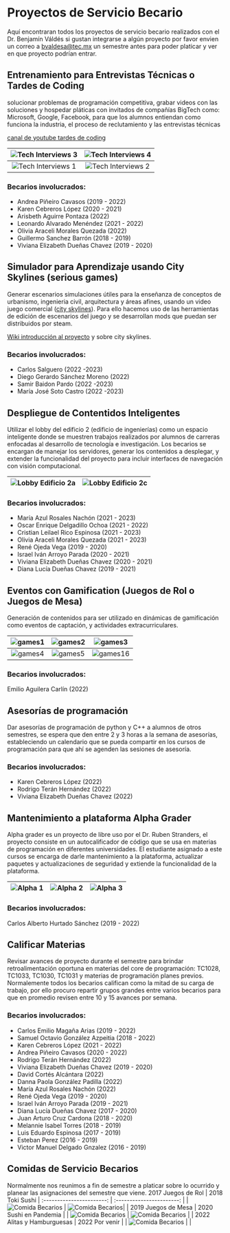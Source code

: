 # Proyectos de Servicio Becario 

Aquí encontraran todos los proyectos de servicio becario realizados con el Dr. Benjamín Váldés si gustan integrarse a algún proyecto por favor envien un correo a bvaldesa@tec.mx un semestre antes para poder platicar y ver en que proyecto podrían entrar.

## Entrenamiento para Entrevistas Técnicas o Tardes de Coding

solucionar problemas de programación competitiva, grabar videos con las soluciones y hospedar pláticas con invitados de compañías BigTech como: Microsoft, Google, Facebook, para que los alumnos entiendan como funciona la industria, el proceso de reclutamiento y las entrevistas técnicas

[canal de youtube tardes de coding](https://www.youtube.com/channel/UCaDLn1cv__Xz93lhLpLCKWw)

![Tech Interviews 3](images/Tech3.jpg) |![Tech Interviews 4](images/Tech4.jpg)
:-------------------------:|:-------------------------:
![Tech Interviews 1](images/Tech1.jpg) | ![Tech Interviews 2](images/Tech2.jpg)



### Becarios involucrados:
- Andrea Piñeiro Cavasos (2019 - 2022)
- Karen Cebreros López  (2020 - 2021)
- Arisbeth Aguirre Pontaza (2022)
- Leonardo Alvarado Menéndez  (2021 - 2022)
- Olivia Araceli Morales Quezada (2022)
- Guillermo Sanchez Barrón (2018 - 2019)
- Viviana Elizabeth Dueñas Chavez (2019 - 2020)

## Simulador para Aprendizaje usando City Skylines  (serious games)

Generar escenarios simulaciones útiles para la enseñanza de conceptos de urbanismo, ingenieria civil, arquitectura y áreas afines, usando un video juego comercial ([city skylines](https://store.steampowered.com/app/255710/Cities_Skylines/)). Para ello hacemos uso de las herramientas de edición de escenarios del juego y se desarrollan mods que puedan ser distribuidos por steam.

[Wiki introducción al proyecto](https://nine-vinca-8ca.notion.site/WIKI-COMO-JUGAR-CITY-SKYLINES-Y-SOBREVIVIR-EN-EL-INTENTO-d833a3f2544745b0b6e967a779eeff5a) y sobre city skylines.

### Becarios involucrados: 
- Carlos Salguero (2022 -2023)
- Diego Gerardo Sánchez Moreno (2022)
- Samir Baidon Pardo (2022 -2023)
- María José Soto Castro (2022 -2023)


## Despliegue de Contentidos Inteligentes 

Utilizar el lobby del edificio 2 (edificio de ingenierías) como un espacio inteligente donde se muestren trabajos realizados por alumnos de carreras enfocadas al desarrollo de tecnología e investigación. Los becarios se encargan de manejar los servidores, generar los contenidos a desplegar, y extender la funcionalidad del proyecto para incluir interfaces de navegación con visión computacional.


 ![Lobby Edificio 2a](images/lobby1.jpeg) | ![Lobby Edificio 2c](images/lobby3.jpeg) 
 :--------: | :--------: 


### Becarios involucrados: 
- María Azul Rosales Nachón (2021 - 2023)
- Oscar Enrique Delgadillo Ochoa (2021 - 2022)
- Cristian Leilael Rico Espinosa (2021 - 2023)
- Olivia Araceli Morales Quezada (2021 - 2023)
- René Ojeda Vega (2019 - 2020)
- Israel Iván Arroyo Parada (2020 - 2021)
- Viviana Elizabeth Dueñas Chavez (2020 - 2021)
- Diana Lucía Dueñas Chavez (2019 - 2021)

## Eventos con Gamification (Juegos de Rol o Juegos de Mesa)

Generación de contenidos para ser utilizado en dinámicas de gamificación como eventos de captación, y actividades extracurriculares.

![games1](images/games1.JPG) | ![games2](images/games2.JPG) |![games3](images/games3.JPG) 
:-------------------------:|:-------------------------:|:-------------------------:
![games4](images/games4.JPG) | ![games5](images/games5.JPG) |![games16](images/games6.JPG) 



### Becarios involucrados: 
Emilio Aguilera Carlín (2022)


## Asesorías de programación

Dar asesorías de programación de python y C++ a alumnos de otros semestres, se espera que den entre 2 y 3 horas a la semana de asesorías, estableciendo un calendario que se pueda compartir en los cursos de programación para que ahí se agenden las sesiones de asesoría.  

### Becarios involucrados:
- Karen Cebreros López (2022)
- Rodrigo Terán Hernández (2022)
- Viviana Elizabeth Dueñas Chavez (2022)

## Mantenimiento a plataforma Alpha Grader

Alpha grader es un proyecto de libre uso por el Dr. Ruben Stranders, el proyecto consiste en un autocalificador de código que se usa en materias de programación en diferentes universidades. El estudiante asignado a este cursos se encarga de darle mantenimiento a la plataforma, actualizar paquetes y actualizaciones de seguridad y extiende la funcionalidad de la plataforma. 

|![Alpha 1](images/alpha1.png) | ![Alpha 2](images/alpha2.png) | ![Alpha 3](images/alpha3.png) |
|:-----------------------:|:-----------------------:|:-----------------------:|


### Becarios involucrados:
Carlos Alberto Hurtado Sánchez (2019 - 2022)


## Calificar Materias

Revisar avances de proyecto durante el semestre para brindar retroalimentación oportuna en materias del core de programación: TC1028, TC1033, TC1030, TC1031 y materias de programación planes previos. Normalemente todos los becarios califican como la mitad de su carga de trabajo, por ello procuro repartir grupos grandes entre varios becarios para que en promedio revisen entre 10 y 15 avances por semana. 

### Becarios involucrados:
- Carlos Emilio Magaña Arias (2019 - 2022)
- Samuel Octavio González Azpeitia (2018 - 2022)
- Karen Cebreros López (2021 - 2022)
- Andrea Piñeiro Cavasos (2020 - 2022)
- Rodrigo Terán Hernández (2022)
- Viviana Elizabeth Dueñas Chavez (2019 - 2020)
- David Cortés Alcántara (2022)
- Danna Paola González Padilla (2022)
- María Azul Rosales Nachón (2022)
- René Ojeda Vega (2019 - 2020)
- Israel Iván Arroyo Parada (2019 - 2021)
- Diana Lucía Dueñas Chavez (2017 - 2020)
- Juan Arturo Cruz Cardona (2018 - 2020)
- Melannie Isabel Torres (2018 - 2019)
- Luis Eduardo Espinosa (2017 - 2019)
- Esteban Perez (2016 - 2019)
- Victor Manuel Delgado Gnzalez (2016 - 2019)

## Comidas de Servicio Becarios
Normalmente nos reunimos a fin de semestre a platicar sobre lo ocurrido y planear las asignaciones del semestre que viene. 
2017 Juegos de Rol | 2018  Toki Sushi
| :-----------------------: | :-----------------------: | 
| ![Comida Becarios](images/2017.jpg)  | ![Comida Becarios](images/2018.jpg)| 
| 2019 Juegos de Mesa | 2020 Sushi en Pandemia |
| ![Comida Becarios](images/2019.jpg) | ![Comida Becarios](images/2020.jpg) |
| 2022 Alitas y Hamburguesas |  2022 Por venir |
| ![Comida Becarios](images/2022.jpg) |  |
